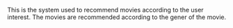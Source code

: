 This is the system used to recommend movies according to the user interest. 
The movies are recommended according to the gener of the movie.
